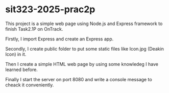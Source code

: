 # sit323-2025-prac2p
This project is a simple web page using Node.js and Express framework to finish Task2.1P on OnTrack.

Firstly, I import Express and create an Express app.

Secondly, I create public folder to put some static files like Icon.jpg (Deakin Icon) in it.

Then I create a simple HTML web page by using some knowledeg I have learned before.

Finally I start the server on port 8080 and write a console message to cheack it conveniently.